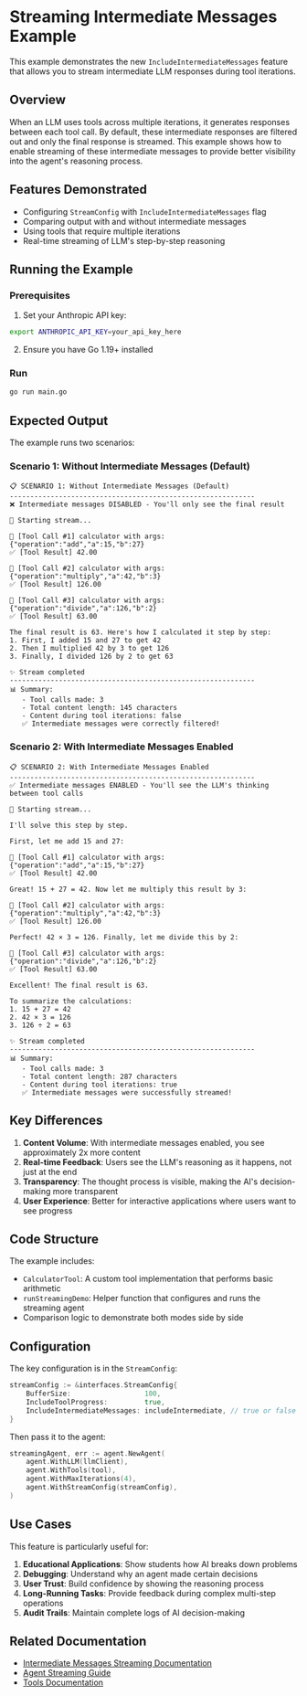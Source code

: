 # Streaming Intermediate Messages Example

This example demonstrates the new `IncludeIntermediateMessages` feature that allows you to stream intermediate LLM responses during tool iterations.

## Overview

When an LLM uses tools across multiple iterations, it generates responses between each tool call. By default, these intermediate responses are filtered out and only the final response is streamed. This example shows how to enable streaming of these intermediate messages to provide better visibility into the agent's reasoning process.

## Features Demonstrated

- Configuring `StreamConfig` with `IncludeIntermediateMessages` flag
- Comparing output with and without intermediate messages
- Using tools that require multiple iterations
- Real-time streaming of LLM's step-by-step reasoning

## Running the Example

### Prerequisites

1. Set your Anthropic API key:
```bash
export ANTHROPIC_API_KEY=your_api_key_here
```

2. Ensure you have Go 1.19+ installed

### Run

```bash
go run main.go
```

## Expected Output

The example runs two scenarios:

### Scenario 1: Without Intermediate Messages (Default)
```
📋 SCENARIO 1: Without Intermediate Messages (Default)
------------------------------------------------------------
❌ Intermediate messages DISABLED - You'll only see the final result

🚀 Starting stream...

🔧 [Tool Call #1] calculator with args: {"operation":"add","a":15,"b":27}
✅ [Tool Result] 42.00

🔧 [Tool Call #2] calculator with args: {"operation":"multiply","a":42,"b":3}
✅ [Tool Result] 126.00

🔧 [Tool Call #3] calculator with args: {"operation":"divide","a":126,"b":2}
✅ [Tool Result] 63.00

The final result is 63. Here's how I calculated it step by step:
1. First, I added 15 and 27 to get 42
2. Then I multiplied 42 by 3 to get 126
3. Finally, I divided 126 by 2 to get 63

✨ Stream completed
------------------------------------------------------------
📊 Summary:
   - Tool calls made: 3
   - Total content length: 145 characters
   - Content during tool iterations: false
   ✅ Intermediate messages were correctly filtered!
```

### Scenario 2: With Intermediate Messages Enabled
```
📋 SCENARIO 2: With Intermediate Messages Enabled
------------------------------------------------------------
✅ Intermediate messages ENABLED - You'll see the LLM's thinking between tool calls

🚀 Starting stream...

I'll solve this step by step.

First, let me add 15 and 27:

🔧 [Tool Call #1] calculator with args: {"operation":"add","a":15,"b":27}
✅ [Tool Result] 42.00

Great! 15 + 27 = 42. Now let me multiply this result by 3:

🔧 [Tool Call #2] calculator with args: {"operation":"multiply","a":42,"b":3}
✅ [Tool Result] 126.00

Perfect! 42 × 3 = 126. Finally, let me divide this by 2:

🔧 [Tool Call #3] calculator with args: {"operation":"divide","a":126,"b":2}
✅ [Tool Result] 63.00

Excellent! The final result is 63.

To summarize the calculations:
1. 15 + 27 = 42
2. 42 × 3 = 126
3. 126 ÷ 2 = 63

✨ Stream completed
------------------------------------------------------------
📊 Summary:
   - Tool calls made: 3
   - Total content length: 287 characters
   - Content during tool iterations: true
   ✅ Intermediate messages were successfully streamed!
```

## Key Differences

1. **Content Volume**: With intermediate messages enabled, you see approximately 2x more content
2. **Real-time Feedback**: Users see the LLM's reasoning as it happens, not just at the end
3. **Transparency**: The thought process is visible, making the AI's decision-making more transparent
4. **User Experience**: Better for interactive applications where users want to see progress

## Code Structure

The example includes:

- `CalculatorTool`: A custom tool implementation that performs basic arithmetic
- `runStreamingDemo`: Helper function that configures and runs the streaming agent
- Comparison logic to demonstrate both modes side by side

## Configuration

The key configuration is in the `StreamConfig`:

```go
streamConfig := &interfaces.StreamConfig{
    BufferSize:                  100,
    IncludeToolProgress:         true,
    IncludeIntermediateMessages: includeIntermediate, // true or false
}
```

Then pass it to the agent:

```go
streamingAgent, err := agent.NewAgent(
    agent.WithLLM(llmClient),
    agent.WithTools(tool),
    agent.WithMaxIterations(4),
    agent.WithStreamConfig(streamConfig),
)
```

## Use Cases

This feature is particularly useful for:

1. **Educational Applications**: Show students how AI breaks down problems
2. **Debugging**: Understand why an agent made certain decisions
3. **User Trust**: Build confidence by showing the reasoning process
4. **Long-Running Tasks**: Provide feedback during complex multi-step operations
5. **Audit Trails**: Maintain complete logs of AI decision-making

## Related Documentation

- [Intermediate Messages Streaming Documentation](../../docs/intermediate-messages-streaming.md)
- [Agent Streaming Guide](../streaming/README.md)
- [Tools Documentation](../../docs/tools.md)